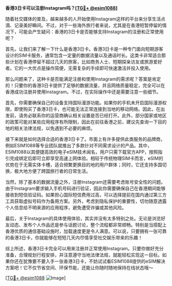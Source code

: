 **香港3日卡可以注册Instagram吗？[[TG💪+ @esim1088](https://t.me/s/esim1088)]**

随着社交媒体的普及，越来越多的人开始使用Instagram这样的平台来分享生活点滴、记录美好瞬间。不过，对于一些海外旅行者来说，尤其是在香港短暂停留的情况下，可能会产生疑问：香港的3日卡是否能够支持Instagram的注册和正常使用呢？

首先，让我们来了解一下什么是香港3日卡。香港3日卡是一种专门面向短期游客设计的SIM卡服务，通常包含一定量的数据流量以及通话时长。这类卡非常适合那些计划在香港停留不超过几天的旅客，比如商务人士、短期探亲访友或旅游爱好者。它的一大优点是操作简便，无需复杂的手续即可快速激活并投入使用。

那么问题来了，这种卡是否能满足注册和使用Instagram的需求呢？答案是肯定的！只要你的香港3日卡提供了足够的数据流量，并且网络质量稳定，完全可以在香港成功注册并使用Instagram。不过，在实际操作中还是需要注意一些细节。

首先，你需要确保自己的设备支持国际漫游功能。如果你的手机未开启国际漫游权限，即使购买了香港3日卡，也可能无法正常连接到当地的移动网络。因此，在出发前，请务必联系你的运营商确认相关设置是否已经打开。此外，部分国家或地区的政策可能对某些应用程序有所限制，因此在前往香港之前，建议先查询一下目的地的相关法律法规，以免遇到不必要的麻烦。

接下来就是如何选择合适的香港3日卡了。市面上有许多提供此类服务的品牌商，例如ESIM1088等专业团队就推出了多款针对不同需求设计的产品。其中，ESIM1088以其便捷高效的电子eSIM技术闻名，用户只需下载官方APP，按照指引完成绑定后即可立即享受高速上网体验。相较于传统物理SIM卡而言，eSIM的优势在于无需实体卡槽，适合频繁更换目的地的用户群体；同时，它还支持多国切换，极大地方便了跨国旅行者的日常生活。

当然，除了基本的数据流量之外，注册Instagram还需要考虑账号安全性的问题。由于Instagram要求输入手机号码进行验证，因此你需要确保自己在香港期间能够接收到短信验证码。如果担心国际短信费用过高，可以选择提前在国内通过第三方工具获取虚拟号码作为备用方案。另外，考虑到隐私保护的重要性，切勿随意透露个人信息给不明来源的应用程序，避免遭受诈骗或其他风险。

最后，关于Instagram的具体使用体验，其实并没有太多特别之处。无论是浏览好友动态、发布个人作品还是参与话题讨论，整个流程都非常顺畅。特别是当搭配上香港优质的通信基础设施时，加载速度更是令人满意。可以说，只要拥有一张可靠的香港3日卡，你就能够在短短几天内尽情享受社交娱乐带来的乐趣！

综上所述，香港3日卡完全可以用来注册并正常使用Instagram。只要你做好充分准备，合理规划行程安排，并注意遵守当地法律法规，就能轻松实现这一目标。如果你还在犹豫要不要入手一张香港3日卡，不妨试试看ESIM1088提供的eSIM解决方案吧！它不仅节省空间、环保节能，还能让你随时随地保持在线状态哦～

[[TG💪+ @esim1088](https://t.me/s/esim1088) ![Image](https://i.postimg.cc/4NQfJmqS/Snipaste-2025-05-13-00-14-12.png)]